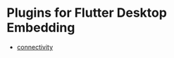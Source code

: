# Plugins for Flutter Desktop Embedding

* [connectivity](https://github.com/lesnitsky/fde_plugins/tree/master/connectivity_fde)
